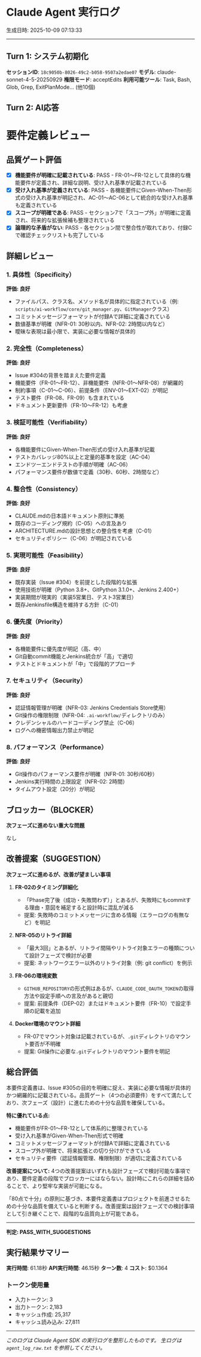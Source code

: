 # Claude Agent 実行ログ

生成日時: 2025-10-09 07:13:33

---

## Turn 1: システム初期化

**セッションID**: `18c9050b-8026-49c2-b058-9507a2edae07`
**モデル**: claude-sonnet-4-5-20250929
**権限モード**: acceptEdits
**利用可能ツール**: Task, Bash, Glob, Grep, ExitPlanMode... (他10個)

## Turn 2: AI応答

# 要件定義レビュー

## 品質ゲート評価

- [x] **機能要件が明確に記載されている**: PASS - FR-01～FR-12として具体的な機能要件が定義され、詳細な説明、受け入れ基準が記載されている
- [x] **受け入れ基準が定義されている**: PASS - 各機能要件にGiven-When-Then形式の受け入れ基準が明記され、AC-01～AC-06として統合的な受け入れ基準も定義されている
- [x] **スコープが明確である**: PASS - セクション7で「スコープ外」が明確に定義され、将来的な拡張候補も整理されている
- [x] **論理的な矛盾がない**: PASS - 各セクション間で整合性が取れており、付録Cで確認チェックリストも完了している

## 詳細レビュー

### 1. 具体性（Specificity）

**評価: 良好**

- ファイルパス、クラス名、メソッド名が具体的に指定されている（例: `scripts/ai-workflow/core/git_manager.py`、`GitManager`クラス）
- コミットメッセージフォーマットが付録Aで詳細に定義されている
- 数値基準が明確（NFR-01: 30秒以内、NFR-02: 2時間以内など）
- 曖昧な表現は最小限で、実装に必要な情報が具体的

### 2. 完全性（Completeness）

**評価: 良好**

- Issue #304の背景を踏まえた要件定義
- 機能要件（FR-01～FR-12）、非機能要件（NFR-01～NFR-08）が網羅的
- 制約事項（C-01～C-06）、前提条件（ENV-01～EXT-02）が明記
- テスト要件（FR-08、FR-09）も含まれている
- ドキュメント更新要件（FR-10～FR-12）も考慮

### 3. 検証可能性（Verifiability）

**評価: 良好**

- 各機能要件にGiven-When-Then形式の受け入れ基準が記載
- テストカバレッジ80%以上と定量的基準を設定（AC-04）
- エンドツーエンドテストの手順が明確（AC-06）
- パフォーマンス要件が数値で定義（30秒、60秒、2時間など）

### 4. 整合性（Consistency）

**評価: 良好**

- CLAUDE.mdの日本語ドキュメント原則に準拠
- 既存のコーディング規約（C-05）への言及あり
- ARCHITECTURE.mdの設計思想との整合性を考慮（C-01）
- セキュリティポリシー（C-06）が明記されている

### 5. 実現可能性（Feasibility）

**評価: 良好**

- 既存実装（Issue #304）を前提とした段階的な拡張
- 使用技術が明確（Python 3.8+、GitPython 3.1.0+、Jenkins 2.400+）
- 実装期間が現実的（実装5営業日、テスト3営業日）
- 既存Jenkinsfile構造を維持する方針（C-01）

### 6. 優先度（Priority）

**評価: 良好**

- 各機能要件に優先度が明記（高、中）
- Git自動commit機能とJenkins統合が「高」で適切
- テストとドキュメントが「中」で段階的アプローチ

### 7. セキュリティ（Security）

**評価: 良好**

- 認証情報管理が明確（NFR-03: Jenkins Credentials Store使用）
- Git操作の権限制限（NFR-04: `.ai-workflow/`ディレクトリのみ）
- クレデンシャルのハードコーディング禁止（C-06）
- ログへの機密情報出力禁止が明記

### 8. パフォーマンス（Performance）

**評価: 良好**

- Git操作のパフォーマンス要件が明確（NFR-01: 30秒/60秒）
- Jenkins実行時間の上限設定（NFR-02: 2時間）
- タイムアウト設定（20分）が明記

## ブロッカー（BLOCKER）

**次フェーズに進めない重大な問題**

なし

## 改善提案（SUGGESTION）

**次フェーズに進めるが、改善が望ましい事項**

1. **FR-02のタイミング詳細化**
   - 「Phase完了後（成功・失敗問わず）」とあるが、失敗時にもcommitする理由・意図を補足すると設計時に混乱が減る
   - 提案: 失敗時のコミットメッセージに含める情報（エラーログの有無など）を明記

2. **NFR-05のリトライ詳細**
   - 「最大3回」とあるが、リトライ間隔やリトライ対象エラーの種類について設計フェーズで検討が必要
   - 提案: ネットワークエラー以外のリトライ対象（例: git conflict）を例示

3. **FR-06の環境変数**
   - `GITHUB_REPOSITORY`の形式例はあるが、`CLAUDE_CODE_OAUTH_TOKEN`の取得方法や設定手順への言及があると親切
   - 提案: 前提条件（DEP-02）またはドキュメント要件（FR-10）で設定手順の記載を追加

4. **Docker環境のマウント詳細**
   - FR-07でマウント対象は記載されているが、`.git`ディレクトリのマウント要否が不明確
   - 提案: Git操作に必要な`.git`ディレクトリのマウント要件を明記

## 総合評価

本要件定義書は、Issue #305の目的を明確に捉え、実装に必要な情報が具体的かつ網羅的に記載されている。品質ゲート（4つの必須要件）をすべて満たしており、次フェーズ（設計）に進むための十分な品質を確保している。

**特に優れている点:**
- 機能要件がFR-01～FR-12として体系的に整理されている
- 受け入れ基準がGiven-When-Then形式で明確
- コミットメッセージフォーマットが付録Aで詳細に定義されている
- スコープ外が明確で、将来拡張との切り分けができている
- セキュリティ要件（認証情報管理、権限制限）が適切に定義されている

**改善提案について:**
4つの改善提案はいずれも設計フェーズで検討可能な事項であり、要件定義の段階でブロッカーにはならない。設計時にこれらの詳細を詰めることで、より堅牢な実装が可能になる。

「80点で十分」の原則に基づき、本要件定義書はプロジェクトを前進させるための十分な品質を備えていると判断する。改善提案は設計フェーズでの検討事項として引き継ぐことで、段階的な品質向上が可能である。

---
**判定: PASS_WITH_SUGGESTIONS**

## 実行結果サマリー

**実行時間**: 61.18秒
**API実行時間**: 46.15秒
**ターン数**: 4
**コスト**: $0.1364

### トークン使用量
- 入力トークン: 3
- 出力トークン: 2,183
- キャッシュ作成: 25,317
- キャッシュ読み込み: 27,811

---

*このログは Claude Agent SDK の実行ログを整形したものです。*
*生ログは `agent_log_raw.txt` を参照してください。*